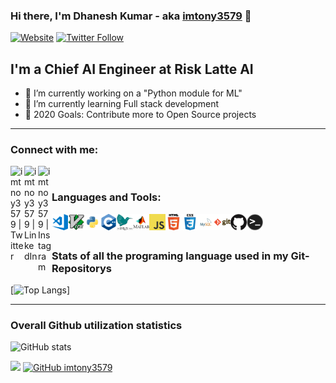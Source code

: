### Hi there, I'm Dhanesh Kumar - aka [imtony3579](https://github.com/imtony3579) 👋
[![Website](https://img.shields.io/website?label=Linkdin&style=for-the-badge&url=https://www.instagram.com/imtony12/)](https://www.linkedin.com/in/erdhanesh/)
[![Twitter Follow](https://img.shields.io/twitter/follow/imtony12?color=1DA1F2&logo=twitter&style=for-the-badge)](https://twitter.com/intent/follow?original_referer=https%3A%2F%2Fgithub.com%2Fimtony12&screen_name=imtony12)


## I'm a Chief AI Engineer at Risk Latte AI

- 🔭 I’m currently working on a "Python module for ML"
- 🌱 I’m currently learning Full stack development
- 🥅 2020 Goals: Contribute more to Open Source projects

<!--
### Spotify Playing 🎧
-->
---
### Connect with me:

[<img align="left" alt="imtnoy3579 | Twitter" width="22px" src="https://cdn.jsdelivr.net/npm/simple-icons@v3/icons/twitter.svg" />](https://twitter.com/imtony12)

[<img align="left" alt="imtnoy3579 | LinkedIn" width="22px" src="https://cdn.jsdelivr.net/npm/simple-icons@v3/icons/linkedin.svg" />](https://www.linkedin.com/in/erdhanesh/)

[<img align="left" alt="imtnoy3579 | Instagram" width="22px" src="https://cdn.jsdelivr.net/npm/simple-icons@v3/icons/instagram.svg" />](https://www.instagram.com/imtony12/)

<br />

### Languages and Tools:

[<img align="left" alt="Visual Studio Code" width="26px" src="https://raw.githubusercontent.com/github/explore/80688e429a7d4ef2fca1e82350fe8e3517d3494d/topics/visual-studio-code/visual-studio-code.png" />]()
[<img align="left" alt="Vim" width="26px" src="https://raw.githubusercontent.com/github/explore/80688e429a7d4ef2fca1e82350fe8e3517d3494d/topics/vim/vim.png" />]()
[<img align="left" alt="Python" width="26px" src="https://raw.githubusercontent.com/github/explore/80688e429a7d4ef2fca1e82350fe8e3517d3494d/topics/python/python.png" />]()
[<img align="left" alt="CPP" width="26px" src="https://raw.githubusercontent.com/github/explore/80688e429a7d4ef2fca1e82350fe8e3517d3494d/topics/cpp/cpp.png" />]()
[<img align="left" alt="Latex" width="26px" src="https://raw.githubusercontent.com/github/explore/80688e429a7d4ef2fca1e82350fe8e3517d3494d/topics/latex/latex.png" />]()
[<img align="left" alt="Matlab" width="26px" src="https://raw.githubusercontent.com/github/explore/80688e429a7d4ef2fca1e82350fe8e3517d3494d/topics/matlab/matlab.png" />]()
[<img align="left" alt="JavaScript" width="26px" src="https://raw.githubusercontent.com/github/explore/80688e429a7d4ef2fca1e82350fe8e3517d3494d/topics/javascript/javascript.png" />]()
[<img align="left" alt="HTML5" width="26px" src="https://raw.githubusercontent.com/github/explore/80688e429a7d4ef2fca1e82350fe8e3517d3494d/topics/html/html.png" />]()
[<img align="left" alt="CSS3" width="26px" src="https://raw.githubusercontent.com/github/explore/80688e429a7d4ef2fca1e82350fe8e3517d3494d/topics/css/css.png" />]()
[<img align="left" alt="Mysql" width="26px" src="https://raw.githubusercontent.com/github/explore/80688e429a7d4ef2fca1e82350fe8e3517d3494d/topics/mysql/mysql.png" />]()
[<img align="left" alt="Git" width="26px" src="https://raw.githubusercontent.com/github/explore/80688e429a7d4ef2fca1e82350fe8e3517d3494d/topics/git/git.png" />]()
[<img align="left" alt="GitHub" width="26px" src="https://raw.githubusercontent.com/github/explore/78df643247d429f6cc873026c0622819ad797942/topics/github/github.png" />]()
[<img align="left" alt="Terminal" width="26px" src="https://raw.githubusercontent.com/github/explore/80688e429a7d4ef2fca1e82350fe8e3517d3494d/topics/terminal/terminal.png" />]()

<br />
<br />

### Stats of all the programing language used in my Git-Repositorys


[![Top Langs](https://github-readme-stats.vercel.app/api/top-langs/?username=imtony3579&layout=compact)]

---

### Overall Github utilization statistics 

![GitHub stats](https://github-readme-stats.vercel.app/api?username=imtony3579&show_icons=true)

![](https://komarev.com/ghpvc/?username=imtony3579&color=blue&label=Profile+Views)
[![GitHub imtony3579](https://img.shields.io/github/followers/imtony3579?label=follow&style=social)](https://github.com/imtony3579)

